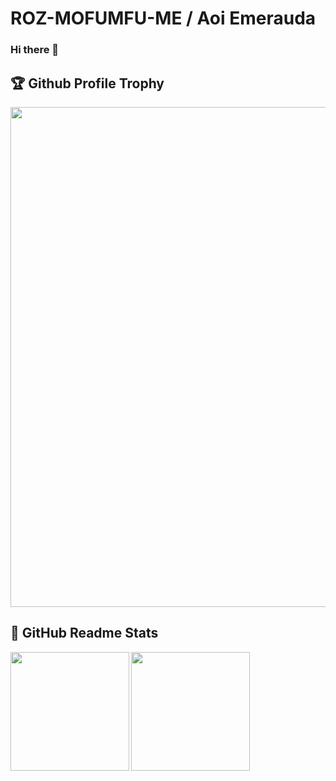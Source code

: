# ROZ-MOFUMFU-ME / Aoi Emerauda

### Hi there 👋
## 🏆 Github Profile Trophy

<a href="https://github.com/ROZ-MOFUMFU-ME/github-profile-trophy">
  <img width=800 src="https://github-profile-trophy.vercel.app/?username=ROZ-MOFUMFU-ME&column=7&no-frame=true"/>
</a>

## 📝 GitHub Readme Stats

<div>
<a href="https://github.com/anuraghazra/github-readme-stats">
  <img height="190" align="left" src="https://github-readme-stats.vercel.app/api?username=ROZ-MOFUMOFU-ME&count_private=true&show_icons=true" />
</a>
<a href="https://github.com/anuraghazra/github-readme-stats">
  <img height="190" align="left" src="https://github-readme-stats.vercel.app/api/top-langs/?username=ROZ-MOFUMOFU-ME" />
</a>
</div>

<!--
**ROZ-MOFUMOFU-ME/ROZ-MOFUMOFU-ME** is a ✨ _special_ ✨ repository because its `README.md` (this file) appears on your GitHub profile.

Here are some ideas to get you started:

- 🔭 I’m currently working on ...
- 🌱 I’m currently learning ...
- 👯 I’m looking to collaborate on ...
- 🤔 I’m looking for help with ...
- 💬 Ask me about ...
- 📫 How to reach me: ...
- 😄 Pronouns: ...
- ⚡ Fun fact: ...
-->
